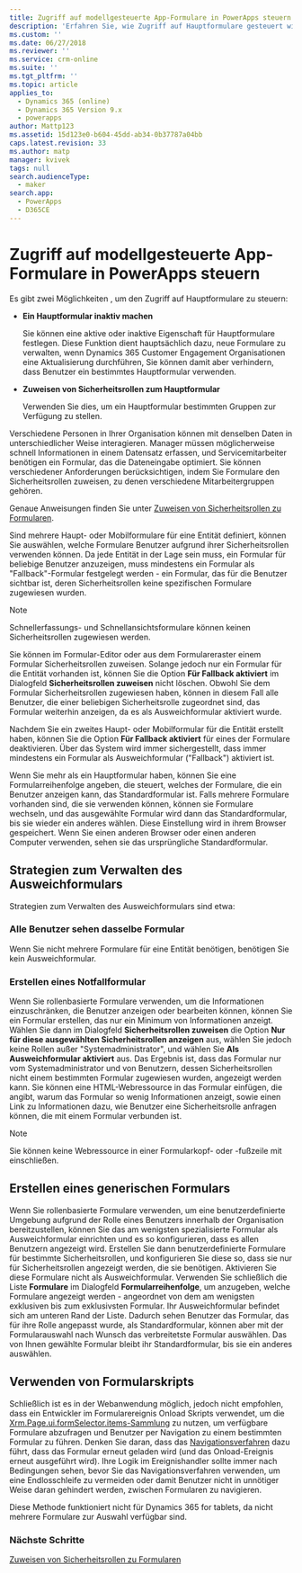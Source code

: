 ```yaml
---
title: Zugriff auf modellgesteuerte App-Formulare in PowerApps steuern | MicrosoftDocs
description: 'Erfahren Sie, wie Zugriff auf Hauptformulare gesteuert wird'
ms.custom: ''
ms.date: 06/27/2018
ms.reviewer: ''
ms.service: crm-online
ms.suite: ''
ms.tgt_pltfrm: ''
ms.topic: article
applies_to:
  - Dynamics 365 (online)
  - Dynamics 365 Version 9.x
  - powerapps
author: Mattp123
ms.assetid: 15d123e0-b604-45dd-ab34-0b37787a04bb
caps.latest.revision: 33
ms.author: matp
manager: kvivek
tags: null
search.audienceType:
  - maker
search.app:
  - PowerApps
  - D365CE
---
```

# <a name="control-access-to-model-driven-app-forms"></a>Zugriff auf modellgesteuerte App-Formulare in PowerApps steuern

 Es gibt zwei Möglichkeiten , um den Zugriff auf Hauptformulare zu steuern:  
  
- **Ein Hauptformular inaktiv machen**  
  
     Sie können eine aktive oder inaktive Eigenschaft für Hauptformulare festlegen. Diese Funktion dient hauptsächlich dazu, neue Formulare zu verwalten, wenn Dynamics 365 Customer Engagement Organisationen eine Aktualisierung durchführen, Sie können damit aber verhindern, dass Benutzer ein bestimmtes Hauptformular verwenden.   
  
- **Zuweisen von Sicherheitsrollen zum Hauptformular**  
  
     Verwenden Sie dies, um ein Hauptformular bestimmten Gruppen zur Verfügung zu stellen.  
  
 Verschiedene Personen in Ihrer Organisation können mit denselben Daten in unterschiedlicher Weise interagieren. Manager müssen möglicherweise schnell Informationen in einem Datensatz erfassen, und Servicemitarbeiter benötigen ein Formular, das die Dateneingabe optimiert. Sie können verschiedener Anforderungen berücksichtigen, indem Sie Formulare den Sicherheitsrollen zuweisen, zu denen verschiedene Mitarbeitergruppen gehören.  
  
 Genaue Anweisungen finden Sie unter [Zuweisen von Sicherheitsrollen zu Formularen](https://docs.microsoft.com/dynamics365/customer-engagement/admin/assign-security-roles-form).  
  
 Sind mehrere Haupt- oder Mobilformulare für eine Entität definiert, können Sie auswählen, welche Formulare Benutzer aufgrund ihrer Sicherheitsrollen verwenden können. Da jede Entität in der Lage sein muss, ein Formular für beliebige Benutzer anzuzeigen, muss mindestens ein Formular als "Fallback"-Formular festgelegt werden - ein Formular, das für die Benutzer sichtbar ist, deren Sicherheitsrollen keine spezifischen Formulare zugewiesen wurden.  
  
> [!NOTE]
>  Schnellerfassungs- und Schnellansichtsformulare können keinen Sicherheitsrollen zugewiesen werden.  
  
 Sie können im Formular-Editor oder aus dem Formulareraster einem Formular Sicherheitsrollen zuweisen. Solange jedoch nur ein Formular für die Entität vorhanden ist, können Sie die Option **Für Fallback aktiviert** im Dialogfeld **Sicherheitsrollen zuweisen** nicht löschen. Obwohl Sie dem Formular Sicherheitsrollen zugewiesen haben, können in diesem Fall alle Benutzer, die einer beliebigen Sicherheitsrolle zugeordnet sind, das Formular weiterhin anzeigen, da es als Ausweichformular aktiviert wurde.  
  
 Nachdem Sie ein zweites Haupt- oder Mobilformular für die Entität erstellt haben, können Sie die Option **Für Fallback aktiviert** für eines der Formulare deaktivieren. Über das System wird immer sichergestellt, dass immer mindestens ein Formular als Ausweichformular ("Fallback") aktiviert ist.  
  
 Wenn Sie mehr als ein Hauptformular haben, können Sie eine Formularreihenfolge angeben, die steuert, welches der Formulare, die ein Benutzer anzeigen kann, das Standardformular ist. Falls mehrere Formulare vorhanden sind, die sie verwenden können, können sie Formulare wechseln, und das ausgewählte Formular wird dann das Standardformular, bis sie wieder ein anderes wählen. Diese Einstellung wird in ihrem Browser gespeichert. Wenn Sie einen anderen Browser oder einen anderen Computer verwenden, sehen sie das ursprüngliche Standardformular.  
  
## <a name="strategies-to-manage-the-fallback-form"></a>Strategien zum Verwalten des Ausweichformulars  
 Strategien zum Verwalten des Ausweichformulars sind etwa:  
  
<a name="BKMK_DoNotUseMultipleForms"></a>   
### <a name="all-users-view-the-same-form"></a>Alle Benutzer sehen dasselbe Formular  
 Wenn Sie nicht mehrere Formulare für eine Entität benötigen, benötigen Sie kein Ausweichformular.  
  
<a name="BKMK_Contingecyform"></a>   
### <a name="create-a-contingency-form"></a>Erstellen eines Notfallformular  
 Wenn Sie rollenbasierte Formulare verwenden, um die Informationen einzuschränken, die Benutzer anzeigen oder bearbeiten können, können Sie ein Formular erstellen, das nur ein Minimum von Informationen anzeigt. Wählen Sie dann im Dialogfeld **Sicherheitsrollen zuweisen** die Option **Nur für diese ausgewählten Sicherheitsrollen anzeigen** aus, wählen Sie jedoch keine Rollen außer "Systemadministrator", und wählen Sie **Als Ausweichformular aktiviert** aus. Das Ergebnis ist, dass das Formular nur vom Systemadministrator und von Benutzern, dessen Sicherheitsrollen nicht einem bestimmten Formular zugewiesen wurden, angezeigt werden kann. Sie können eine HTML-Webressource in das Formular einfügen, die angibt, warum das Formular so wenig Informationen anzeigt, sowie einen Link zu Informationen dazu, wie Benutzer eine Sicherheitsrolle anfragen können, die mit einem Formular verbunden ist.  
  
> [!NOTE]
>  Sie können keine Webressource in einer Formularkopf- oder -fußzeile mit einschließen.  
  
<a name="BKMK_CreateGenericForm"></a>   
## <a name="create-a-generic-form"></a>Erstellen eines generischen Formulars  
 Wenn Sie rollenbasierte Formulare verwenden, um eine benutzerdefinierte Umgebung aufgrund der Rolle eines Benutzers innerhalb der Organisation bereitzustellen, können Sie das am wenigsten spezialisierte Formular als Ausweichformular einrichten und es so konfigurieren, dass es allen Benutzern angezeigt wird. Erstellen Sie dann benutzerdefinierte Formulare für bestimmte Sicherheitsrollen, und konfigurieren Sie diese so, dass sie nur für Sicherheitsrollen angezeigt werden, die sie benötigen. Aktivieren Sie diese Formulare nicht als Ausweichformular. Verwenden Sie schließlich die Liste **Formulare** im Dialogfeld **Formularreihenfolge**, um anzugeben, welche Formulare angezeigt werden - angeordnet von dem am wenigsten exklusiven bis zum exklusivsten Formular. Ihr Ausweichformular befindet sich am unteren Rand der Liste. Dadurch sehen Benutzer das Formular, das für ihre Rolle angepasst wurde, als Standardformular, können aber mit der Formularauswahl nach Wunsch das verbreitetste Formular auswählen. Das von Ihnen gewählte Formular bleibt ihr Standardformular, bis sie ein anderes auswählen.  
  
<a name="BKMK_UseFormScripting"></a>   
## <a name="use-form-scripting"></a>Verwenden von Formularskripts  

 Schließlich ist es in der Webanwendung möglich, jedoch nicht empfohlen, dass ein Entwickler im Formularereignis Onload Skripts verwendet, um die [Xrm.Page.ui.formSelector.items-Sammlung](http://go.microsoft.com/fwlink/p/?LinkID=513300) zu nutzen, um verfügbare Formulare abzufragen und Benutzer per Navigation zu einem bestimmten Formular zu führen. Denken Sie daran, dass das [Navigationsverfahren](http://go.microsoft.com/fwlink/p/?LinkID=513301) dazu führt, dass das Formular erneut geladen wird (und das Onload-Ereignis erneut ausgeführt wird). Ihre Logik im Ereignishandler sollte immer nach Bedingungen sehen, bevor Sie das Navigationsverfahren verwenden, um eine Endlosschleife zu vermeiden oder damit Benutzer nicht in unnötiger Weise daran gehindert werden, zwischen Formularen zu navigieren.  
  
 Diese Methode funktioniert nicht für Dynamics 365 for tablets, da nicht mehrere Formulare zur Auswahl verfügbar sind.  

### <a name="next-steps"></a>Nächste Schritte  

[Zuweisen von Sicherheitsrollen zu Formularen](https://docs.microsoft.com/dynamics365/customer-engagement/admin/assign-security-roles-form)
